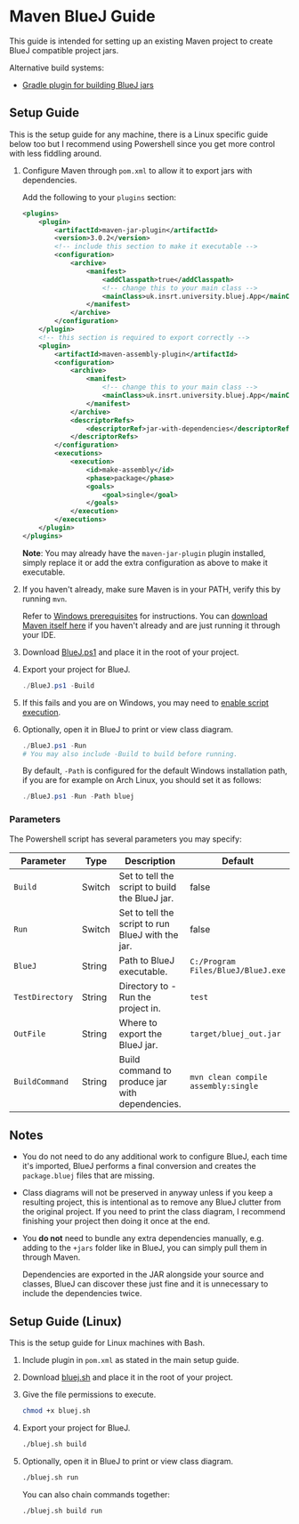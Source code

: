 # Maven BlueJ Guide

This guide is intended for setting up an existing Maven project to create BlueJ compatible project jars.

Alternative build systems:
- [Gradle plugin for building BlueJ jars](https://github.com/KCLOSS/gradle-bluej-jar)

## Setup Guide

This is the setup guide for any machine, there is a Linux specific guide below too but I recommend using Powershell since you get more control with less fiddling around.

1. Configure Maven through `pom.xml` to allow it to export jars with dependencies.

    Add the following to your `plugins` section:

    ```xml
    <plugins>
        <plugin>
            <artifactId>maven-jar-plugin</artifactId>
            <version>3.0.2</version>
            <!-- include this section to make it executable -->
            <configuration>
                <archive>
                    <manifest>
                        <addClasspath>true</addClasspath>
                        <!-- change this to your main class -->
                        <mainClass>uk.insrt.university.bluej.App</mainClass>
                    </manifest>
                </archive>
            </configuration>
        </plugin>
        <!-- this section is required to export correctly -->
        <plugin>
            <artifactId>maven-assembly-plugin</artifactId>
            <configuration>
                <archive>
                    <manifest>
                        <!-- change this to your main class -->
                        <mainClass>uk.insrt.university.bluej.App</mainClass>
                    </manifest>
                </archive>
                <descriptorRefs>
                    <descriptorRef>jar-with-dependencies</descriptorRef>
                </descriptorRefs>
            </configuration>
            <executions>
                <execution>
                    <id>make-assembly</id>
                    <phase>package</phase>
                    <goals>
                        <goal>single</goal>
                    </goals>
                </execution>
            </executions>
        </plugin>
    </plugins>
    ```

    **Note**: You may already have the `maven-jar-plugin` plugin installed, simply replace it or add the extra configuration as above to make it executable.

2. If you haven't already, make sure Maven is in your PATH, verify this by running `mvn`.

    Refer to [Windows prerequisites](https://maven.apache.org/guides/getting-started/windows-prerequisites.html) for instructions. You can [download Maven itself here](https://maven.apache.org/download.cgi) if you haven't already and are just running it through your IDE.

3. Download [BlueJ.ps1](https://raw.githubusercontent.com/KCLOSS/maven-bluej/master/BlueJ.ps1) and place it in the root of your project.
4. Export your project for BlueJ.

    ```powershell
    ./BlueJ.ps1 -Build
    ```

5. If this fails and you are on Windows, you may need to [enable script execution](https://superuser.com/a/106363).
6. Optionally, open it in BlueJ to print or view class diagram.

    ```powershell
    ./BlueJ.ps1 -Run
    # You may also include -Build to build before running.
    ```

    By default, `-Path` is configured for the default Windows installation path, if you are for example on Arch Linux, you should set it as follows:

    ```powershell
    ./BlueJ.ps1 -Run -Path bluej
    ```

### Parameters

The Powershell script has several parameters you may specify:

| Parameter | Type | Description | Default |
|-----------|------|-------------|---------|
| `Build` | Switch | Set to tell the script to build the BlueJ jar. | false |
| `Run` | Switch | Set to tell the script to run BlueJ with the jar. | false |
| `BlueJ` | String | Path to BlueJ executable. | `C:/Program Files/BlueJ/BlueJ.exe` |
| `TestDirectory` | String | Directory to -Run the project in. | `test` |
| `OutFile` | String | Where to export the BlueJ jar. | `target/bluej_out.jar` |
| `BuildCommand` | String | Build command to produce jar with dependencies. | `mvn clean compile assembly:single` |

## Notes

- You do not need to do any additional work to configure BlueJ, each time it's imported, BlueJ performs a final conversion and creates the `package.bluej` files that are missing.
- Class diagrams will not be preserved in anyway unless if you keep a resulting project, this is intentional as to remove any BlueJ clutter from the original project. If you need to print the class diagram, I recommend finishing your project then doing it once at the end.
- You **do not** need to bundle any extra dependencies manually, e.g. adding to the `+jars` folder like in BlueJ, you can simply pull them in through Maven.

    Dependencies are exported in the JAR alongside your source and classes, BlueJ can discover these just fine and it is unnecessary to include the dependencies twice.

## Setup Guide (Linux)

This is the setup guide for Linux machines with Bash.

1. Include plugin in `pom.xml` as stated in the main setup guide.
2. Download [bluej.sh](https://raw.githubusercontent.com/KCLOSS/maven-bluej/master/bluej.sh) and place it in the root of your project.
3. Give the file permissions to execute.

    ```bash
    chmod +x bluej.sh
    ```

4. Export your project for BlueJ.

    ```bash
    ./bluej.sh build
    ```

5. Optionally, open it in BlueJ to print or view class diagram.

    ```bash
    ./bluej.sh run
    ```

    You can also chain commands together:

    ```bash
    ./bluej.sh build run
    ```
